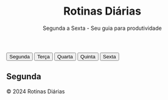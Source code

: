 
<!DOCTYPE html>
<html lang="pt-BR">
<head>
<meta charset="UTF-8" />
<meta name="viewport" content="width=device-width, initial-scale=1" />
<title>Rotinas Diárias - Segunda a Sexta</title>
<style>
  @import url('https://fonts.googleapis.com/css2?family=Poppins:wght@300;600&display=swap');

  :root {
    --primary-color: #6a11cb;
    --secondary-color: #2575fc;
    --bg-gradient: linear-gradient(135deg, #6a11cb 0%, #2575fc 100%);
    --text-color: #fff;
    --card-bg: rgba(255 255 255 / 0.1);
    --shadow: 0 8px 24px rgba(101, 41, 255, 0.3);
  }

  * {
    box-sizing: border-box;
  }

  body {
    margin:0; padding:0;
    font-family: 'Poppins', sans-serif;
    background: var(--bg-gradient);
    color: var(--text-color);
    min-height: 100vh;
    display: flex;
    flex-direction: column;
    align-items: center;
  }

  header {
    padding: 2rem 1rem 1rem;
    text-align: center;
  }

  header h1 {
    margin: 0;
    font-weight: 600;
    font-size: 2.8rem;
    letter-spacing: 0.05em;
    text-shadow: 0 0 8px rgba(255 255 255 / 0.7);
  }

  nav {
    display: flex;
    justify-content: center;
    gap: 1rem;
    margin: 1rem 0 2rem;
  }

  nav button {
    background: var(--card-bg);
    border: none;
    border-radius: 12px;
    padding: 0.6rem 1.4rem;
    font-weight: 600;
    font-size: 1rem;
    color: var(--text-color);
    cursor: pointer;
    box-shadow: var(--shadow);
    transition: background 0.3s ease, transform 0.2s ease;
    position: relative;
    overflow: hidden;
  }

  nav button:hover {
    background: var(--secondary-color);
    transform: translateY(-3px);
  }

  nav button.active {
    background: var(--secondary-color);
    box-shadow: 0 10px 30px rgba(37, 117, 252, 0.7);
    transform: translateY(-3px);
  }

  main {
    width: 90%;
    max-width: 520px;
    background: var(--card-bg);
    border-radius: 20px;
    padding: 2rem 2.5rem;
    box-shadow: var(--shadow);
    backdrop-filter: blur(10px);
  }

  main h2 {
    margin-top: 0;
    font-weight: 600;
    font-size: 2rem;
    text-align: center;
    color: #e0e0ff;
    text-shadow: 0 0 4px rgba(255 255 255 / 0.5);
  }

  ul.task-list {
    list-style: none;
    padding-left: 0;
    margin-top: 1.5rem;
  }

  ul.task-list li {
    background: rgba(0 0 0 / 0.3);
    margin-bottom: 0.9rem;
    padding: 0.9rem 1.2rem;
    border-radius: 12px;
    font-weight: 500;
    font-size: 1.1rem;
    display: flex;
    align-items: center;
    gap: 1rem;
    color: #cfd8ff;
    box-shadow: inset 1px 1px 4px rgba(255 255 255 / 0.15);
    position: relative;
    transition: background 0.3s ease;
  }
  ul.task-list li::before {
    content: "✔";
    color: #88ff88;
    font-weight: 700;
    font-size: 1.3rem;
    display: inline-block;
  }
  ul.task-list li:hover {
    background: rgba(37 117 252 / 0.7);
    color: white;
    cursor: default;
  }

  footer {
    margin: 3rem 0 1rem;
    font-size: 0.9rem;
    color: #d0d0f0aa;
    user-select: none;
  }

  /* animate fade for task list */
  .fade {
    animation: fadeIn 0.6s ease forwards;
  }

  @keyframes fadeIn {
    from {
      opacity: 0;
      transform: translateY(15px);
    }
    to {
      opacity: 1;
      transform: translateY(0);
    }
  }
</style>
</head>
<body>
  <header>
    <h1>Rotinas Diárias</h1>
    <p>Segunda a Sexta - Seu guia para produtividade</p>
  </header>
  <nav aria-label="Dias da Semana">
    <button type="button" data-day="Segunda" class="active" aria-current="true">Segunda</button>
    <button type="button" data-day="Terça">Terça</button>
    <button type="button" data-day="Quarta">Quarta</button>
    <button type="button" data-day="Quinta">Quinta</button>
    <button type="button" data-day="Sexta">Sexta</button>
  </nav>
  <main>
    <h2 id="day-title">Segunda</h2>
    <ul class="task-list" id="task-list" aria-live="polite" aria-atomic="true">
      <!-- Tasks inserted here -->
    </ul>
  </main>
  <footer>
    &copy; 2024 Rotinas Diárias
  </footer>

<script>
  const routines = {
    Segunda: [
      "Revisar e responder e-mails urgentes",
      "Planejar o cronograma semanal",
      "Reunião de equipe às 9h",
      "Criação de wireframes para novo projeto",
      "Atualizar portfólio de design",
      "Feedback sobre materiais entregues",
      "Organizar arquivos e referências"
    ],
    Terça: [
      "Pesquisa de tendências e inspiração visual",
      "Desenvolver layouts para campanha digital",
      "Reunião com o cliente às 14h",
      "Testes de usabilidade e ajuste de protótipos",
      "Revisão e refinamento dos ativos gráficos",
      "Estudo de novas ferramentas de design",
      "Organização do mood board"
    ],
    Quarta: [
      "Criar conteúdos para redes sociais",
      "Sessão de brainstorming com equipe de marketing",
      "Ajustes nas ilustrações do site",
      "Revisão dos feedbacks recebidos",
      "Atualização do manual de identidade visual",
      "Preparar apresentação para cliente",
      "Backup dos arquivos importantes"
    ],
    Quinta: [
      "Desenvolver animações e interações simples",
      "Reunião de alinhamento com desenvolvedores",
      "Analisar métricas de engajamento",
      "Aprimoramento de peças gráficas",
      "Pesquisar novas fontes e paletas de cores",
      "Experimentos com tipografia criativa",
      "Organizar agenda da semana seguinte"
    ],
    Sexta: [
      "Revisar tarefas concluídas da semana",
      "Finalizar entregas pendentes",
      "Sessão de feedback com o time",
      "Planejar ações de melhoria",
      "Atualizar blog com dicas de design",
      "Organizar área de trabalho física e digital",
      "Preparar relatório semanal"
    ]
  };

  // Select elements
  const navButtons = document.querySelectorAll('nav button');
  const taskList = document.getElementById('task-list');
  const dayTitle = document.getElementById('day-title');

  function renderTasks(day) {
    dayTitle.textContent = day;
    // Clear current tasks
    taskList.innerHTML = '';
    // Add fade effect
    taskList.classList.remove('fade');
    void taskList.offsetWidth;
    taskList.classList.add('fade');

    routines[day].forEach(task => {
      const li = document.createElement('li');
      li.textContent = task;
      taskList.appendChild(li);
    });
  }

  navButtons.forEach(button => {
    button.addEventListener('click', () => {
      // Remove active from all
      navButtons.forEach(btn => {
        btn.classList.remove('active');
        btn.removeAttribute('aria-current');
      });
      // Set clicked active
      button.classList.add('active');
      button.setAttribute('aria-current', 'true');
      renderTasks(button.dataset.day);
    });
  });

  // Initial load
  renderTasks('Segunda');
</script>
</body>
</html>

